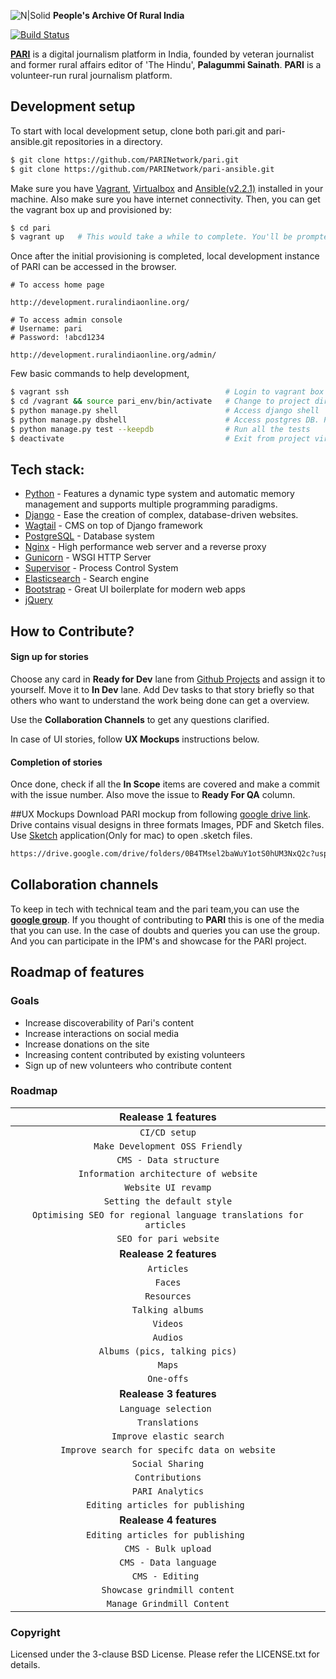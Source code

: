 ![N|Solid](https://ruralindiaonline.org/static/img/logo.png)    **People's Archive Of Rural India**

[![Build Status](https://travis-ci.org/PARINetwork/pari.svg?branch=master)](https://travis-ci.org/PARINetwork/pari)

**[PARI](https://ruralindiaonline.org/)** is a digital journalism platform in India, founded by veteran journalist and former rural affairs editor of 'The Hindu', **Palagummi Sainath**. **PARI** is a volunteer-run rural journalism platform.

## Development setup

To start with local development setup, clone both pari.git and pari-ansible.git repositories in a directory.
```sh
$ git clone https://github.com/PARINetwork/pari.git
$ git clone https://github.com/PARINetwork/pari-ansible.git
```

Make sure you have [Vagrant](https://www.vagrantup.com/downloads.html), [Virtualbox](https://www.virtualbox.org/wiki/Downloads) and [Ansible(v2.2.1)](http://docs.ansible.com/ansible/intro_installation.html) installed in your machine.
Also make sure you have internet connectivity. Then, you can get the vagrant box up and provisioned by:

```sh
$ cd pari
$ vagrant up   # This would take a while to complete. You'll be prompted for SUDO password of your host machine for the first time.
```

Once after the initial provisioning is completed, local development instance of PARI can be accessed in the browser. 

    # To access home page
    
    http://development.ruralindiaonline.org/
             
    # To access admin console
    # Username: pari
    # Password: !abcd1234
    
    http://development.ruralindiaonline.org/admin/

Few basic commands to help development,

```sh
$ vagrant ssh                                   # Login to vagrant box
$ cd /vagrant && source pari_env/bin/activate   # Change to project directory and activate project virtualenv   
$ python manage.py shell                        # Access django shell
$ python manage.py dbshell                      # Access postgres DB. Password: pari
$ python manage.py test --keepdb                # Run all the tests
$ deactivate                                    # Exit from project virtualenv
```
## Tech stack:

* [Python](https://www.python.org/) - Features a dynamic type system and automatic memory management and supports multiple programming paradigms.
* [Django](https://www.djangoproject.com/) - Ease the creation of complex, database-driven websites.
* [Wagtail](https://wagtail.io/) - CMS on top of Django framework
* [PostgreSQL](https://www.postgresql.org/) - Database system
* [Nginx](https://www.nginx.com/) - High performance web server and a reverse proxy
* [Gunicorn](http://gunicorn.org/) - WSGI HTTP Server
* [Supervisor](http://supervisord.org/) - Process Control System
* [Elasticsearch](https://www.elastic.co/) - Search engine
* [Bootstrap](http://getbootstrap.com/) - Great UI boilerplate for modern web apps
* [jQuery](https://jquery.com/)

## How to Contribute?
#### Sign up for stories
Choose any card in **Ready for Dev** lane from [Github Projects](https://github.com/PARINetwork/pari/projects/1) and assign it to yourself. Move it to **In Dev** lane. Add Dev tasks to that story briefly so that others who want to understand the work being done can get a overview. 

Use the **Collaboration Channels** to get any questions clarified.

In case of UI stories, follow **UX Mockups** instructions below.

#### Completion of stories
Once done, check if all the **In Scope** items are covered and make a commit with the issue number. Also move the issue to **Ready For QA** column.


##UX Mockups
Download PARI mockup from following [google drive link](https://drive.google.com/drive/folders/0B4TMsel2baWuY1otS0hUM3NxQ2c?usp=sharing). Drive contains visual designs in three formats
Images, PDF and Sketch files. Use [Sketch](https://www.sketchapp.com/) application(Only for mac) to open .sketch files.
 ```sh
https://drive.google.com/drive/folders/0B4TMsel2baWuY1otS0hUM3NxQ2c?usp=sharing
```

## Collaboration channels
To keep in tech with technical team and the pari team,you can use the [**google group**](). If you thought of contributing to **PARI** this is one of the media that you can use. In the case of doubts and queries you can use the group.
And you can participate in the IPM's and showcase for the PARI project.

## Roadmap of features

### Goals
- Increase discoverability of Pari's content
- Increase interactions on social media
- Increase donations on the site
- Increasing content contributed by existing volunteers
- Sign up of new volunteers who contribute content

### Roadmap

| Realease 1 features|
|:--------:|
|`CI/CD setup`|
|`Make Development OSS Friendly`|
|`CMS - Data structure`|
|`Information architecture of website` |
|`Website UI revamp`|
|`Setting the default style`|
|`Optimising SEO for regional language translations for articles `|
|`SEO for pari website`|
|**Realease 2 features**|
|`Articles`|
|`Faces`|
|`Resources`|
|`Talking albums`|
|`Videos`|
|`Audios`|
|`Albums (pics, talking pics)`|
|`Maps`|
|`One-offs`|
|**Realease 3 features**|
|`Language selection `|
|`Translations`|
|`Improve elastic search`|
|`Improve search for specifc data on website`|
|`Social Sharing`|
|`Contributions`|
|`PARI Analytics`|
|`Editing articles for publishing `|
|**Realease 4 features**|
|`Editing articles for publishing `|
|`CMS - Bulk upload`|
|`CMS - Data language`|
|`CMS - Editing `|
|`Showcase grindmill content`|
|`Manage Grindmill Content`|







### Copyright

Licensed under the 3-clause BSD License. Please refer the LICENSE.txt for details.
